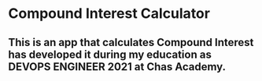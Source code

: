 # Compound Interest Calculator
## This is an app that calculates Compound Interest has developed it during my education as DEVOPS ENGINEER 2021 at Chas Academy.